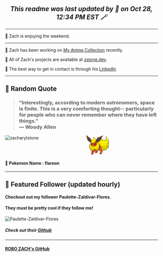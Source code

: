 <h2 align="center" style="font-style: italic; font-weight: bold;">This readme was last updated by 🤖 on Oct 28, 12:34 PM EST 🪄 </h2></a>

---

🤖 Zach is enjoying the weekend.

---

🤖 Zach has been working on [My Anime Collection](https://github.com/ZacharyTStone/My-Anime-Collection) recently.

🤖 All of Zach's projects are available at [zstone.dev](https://www.zstone.dev/).

🤖 The best way to get in contact is through his [LinkedIn](https://www.linkedin.com/in/zacharystone42)

---

<!-- Add a Quotes section -->

## 🤖 Random Quote

<h3>
<blockquote>
  "Interestingly, according to modern astronomers, space is finite. This is a very comforting thought-- particularly for people who can never remember where they have left things."
<br>— Woody Allen
</blockquote>
</h3>

<div style="display: flex; flex-wrap: no-wrap; width: 100%; gap: 16px">
        <img width="50%" src="https://github-readme-streak-stats.herokuapp.com/?user=zacharytstone" alt="zacharytstone" />
    <img width="15%" class='poke-img' src='https://raw.githubusercontent.com/PokeAPI/sprites/master/sprites/pokemon/other/dream-world/136.svg' alt='flareon'/>
</div>

#### 🤖 Pokemon Name : flareon</span>

---

## 🤖 Featured Follower (updated hourly)

#### Checkout out my follower Paulette-Zaldivar-Flores.

#### They must be pretty cool if they follow me!

<img style="width: 150px" class='github-img' src='https://avatars.githubusercontent.com/u/96970580?v=4' alt='Paulette-Zaldivar-Flores'/>

##### Check out their [Github](https://github.com/Paulette-Zaldivar-Flores)

---

#### [ROBO ZACH's GitHub](https://github.com/ROBO-ZACH)

